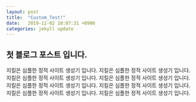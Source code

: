 ```yaml
---
layout: post
title:  "Custom_Test!"
date:   2019-12-02 10:07:31 +0900
categories: jekyll update
---
```


## 첫 블로그 포스트 입니다.

지킬은 심플한 정적 사이트 생성기 입니다.
지킬은 심플한 정적 사이트 생성기 입니다.
지킬은 심플한 정적 사이트 생성기 입니다.
지킬은 심플한 정적 사이트 생성기 입니다.
지킬은 심플한 정적 사이트 생성기 입니다.
지킬은 심플한 정적 사이트 생성기 입니다.
지킬은 심플한 정적 사이트 생성기 입니다.
지킬은 심플한 정적 사이트 생성기 입니다.
